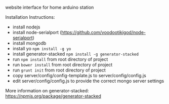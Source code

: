 website interface for home arduino station

Installation Instructions:

 - install nodejs
 - install node-serialport (https://github.com/voodootikigod/node-serialport)
 - install mongodb
 - install yo `npm install -g yo`
 - install generator-stacked `npm install -g generator-stacked`
 - run `npm install` from root directory of project
 - run `bower install` from root directory of project
 - run `grunt init` from root directory of project
 - copy server/config/config-template.js to server/config/config.js
 - edit server/config/config.js to provide the correct mongo server settings

More information on generator-stacked: https://npmjs.org/package/generator-stacked



